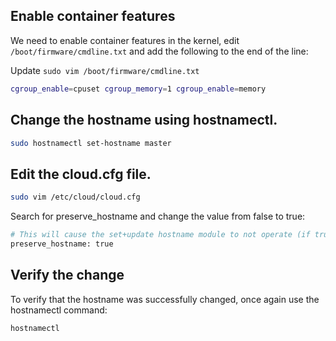 ## Enable container features
We need to enable container features in the kernel, edit `/boot/firmware/cmdline.txt` and add the following to the end of the line:

Update `sudo vim /boot/firmware/cmdline.txt`

```bash
cgroup_enable=cpuset cgroup_memory=1 cgroup_enable=memory
```

## Change the hostname using hostnamectl. 

```bash
sudo hostnamectl set-hostname master
```

## Edit the cloud.cfg file.

```bash
sudo vim /etc/cloud/cloud.cfg
```

Search for preserve_hostname and change the value from false to true:

```bash
# This will cause the set+update hostname module to not operate (if true)
preserve_hostname: true
```

## Verify the change 

To verify that the hostname was successfully changed, once again use the hostnamectl command:

```bash
hostnamectl
```
